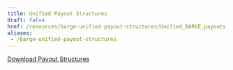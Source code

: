 ```yaml
---
title: Unified Payout Structures
draft: false
href: /resources/barge-unified-payout-structures/Unified_BARGE_payouts.pdf
aliases:
 - /barge-unified-payout-structures
---
```


[Download Payout Structures](Unified_BARGE_payouts.pdf)
